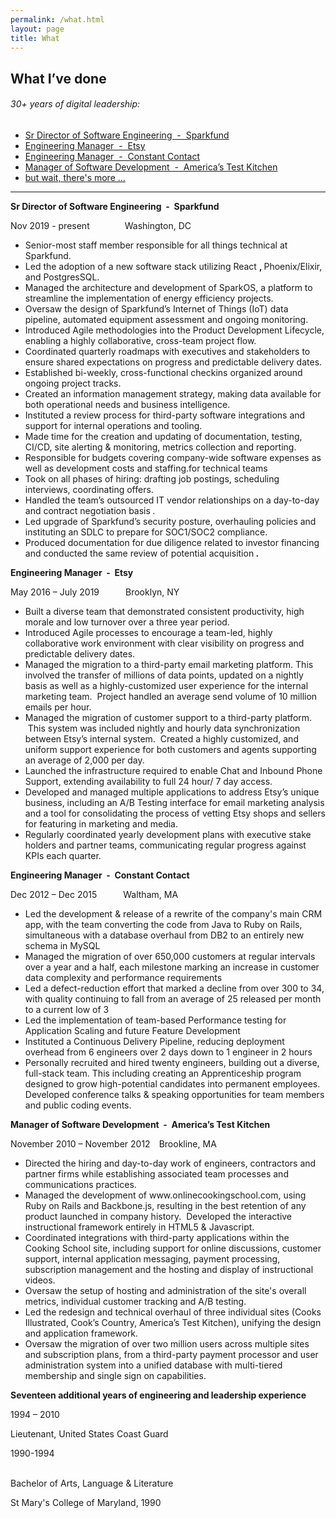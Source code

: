 ```yaml
---
permalink: /what.html
layout: page
title: What
---
```

<article class="content">
  <h1 class="content-title">
    What I’ve done
    </h1>
    <section class="content-body">
      <h6 id="resume">30+ years of digital leadership:</h6>
      <ul class="summary">
        <li><a href="#pos1">Sr Director of Software Engineering&nbsp;&nbsp;-&nbsp;&nbsp;Sparkfund</a></li>
      	<li><a href="#pos2">Engineering Manager&nbsp;&nbsp;-&nbsp;&nbsp;Etsy</a></li>
      	<li><a href="#pos3">Engineering Manager&nbsp;&nbsp;-&nbsp;&nbsp;Constant Contact</a></li>
      	<li><a href="#pos4">Manager of Software Development&nbsp;&nbsp;-&nbsp;&nbsp;America’s Test Kitchen</a></li>
	<li><a href="#pos5">but wait, there's more ...</a></li>
      </ul> 
<hr />
<p class="summary"><a name="pos1">
<strong>Sr Director of Software Engineering&nbsp;&nbsp;-&nbsp;&nbsp;Sparkfund</strong>
</a></p>
<p>
Nov 2019 - present    Washington, DC
</p>
<ul>
<li>
Senior-most staff member responsible for all things technical at Sparkfund.
</li>
<li>
Led the adoption of a new software stack utilizing React
<strong>
, 
</strong>
Phoenix/Elixir, and PostgresSQL.
</li>
<li>
Managed the architecture and development of SparkOS, a platform to streamline the implementation of energy efficiency projects.
</li>
<li>
Oversaw the design of Sparkfund’s Internet of Things (IoT)
<strong>
 
</strong>
data pipeline, automated equipment assessment and ongoing monitoring.
</li>
<li>
Introduced Agile methodologies into the Product Development Lifecycle, enabling a highly collaborative, cross-team project flow.
</li>
<li>
Coordinated quarterly roadmaps with executives and stakeholders to ensure shared expectations on progress and predictable delivery dates.
</li>
<li>
Established bi-weekly, cross-functional checkins organized around ongoing project tracks.
</li>
<li>
Created an information management strategy, making data available for both operational needs and business intelligence.
</li>
<li>
Instituted a review process for third-party software integrations and support for internal operations and tooling.
</li>
<li>
Made time for the creation and updating of documentation, testing, CI/CD, site alerting &amp; monitoring, metrics collection and reporting.
</li>
<li>
Responsible for budgets covering company-wide software expenses as well as development costs and staffing.for technical teams
</li>
<li>
Took on all phases of hiring: drafting job postings, scheduling interviews, coordinating offers.
</li>
<li>
Handled the team’s outsourced IT vendor relationships on a day-to-day and contract negotiation basis
<em>
.
</em>
</li>
<li>
Led upgrade of Sparkfund’s security posture, overhauling policies and instituting an SDLC to prepare for SOC1/SOC2 compliance.
</li>
<li>
Produced documentation for due diligence related to investor financing and conducted the same review of potential acquisition
<strong>
<em>
.
</em>
</strong>
</li>
</ul>
<p class="summary"><a name="pos2">
<strong>Engineering Manager&nbsp;&nbsp;-&nbsp;&nbsp;Etsy</strong>
</a></p>
<p>
May 2016 – July 2019   Brooklyn, NY
</p>
<ul>
<li>
Built a diverse team that demonstrated consistent productivity, high morale and low turnover over a three year period.
</li>
<li>
Introduced Agile processes to encourage a team-led, highly collaborative work environment with clear visibility on progress and predictable delivery dates.
</li>
<li>
Managed the migration to a third-party email marketing platform. This involved the transfer of millions of data points, updated on a nightly basis as well as a highly-customized user experience for the internal marketing team. &nbsp;Project handled an average send volume of 10 million emails per hour.
</li>
<li>
Managed the migration of customer support to a third-party platform. &nbsp;This system was included nightly and hourly data synchronization between Etsy’s internal system. &nbsp;Created a highly customized, and uniform support experience for both customers and agents supporting an average of 2,000 per day.
</li>
<li>
Launched the infrastructure required to enable Chat and Inbound Phone Support, extending availability to full 24 hour/ 7 day access.
</li>
<li>
Developed and managed multiple applications to address Etsy’s unique business, including an A/B Testing interface for email marketing analysis and a tool for consolidating the process of vetting Etsy shops and sellers for featuring in marketing and media.
</li>
<li>
Regularly coordinated yearly development plans with executive stake holders and partner teams, communicating regular progress against KPIs each quarter.
</li>
</ul>
<p class="summary"><a name="pos3">
<strong>Engineering Manager&nbsp;&nbsp;-&nbsp;&nbsp;Constant Contact</strong>
</a></p>
<p>
Dec 2012 – Dec 2015   Waltham, MA
</p>
<ul>
<li>
Led the development &amp; release of a rewrite of the company's main CRM app, with the team converting the code from Java to Ruby on Rails, simultaneous with a database overhaul from DB2 to an entirely new schema in MySQL
</li>
<li>
Managed the migration of over 650,000 customers at regular intervals over a year and a half, each milestone marking an increase in customer data complexity and performance requirements
</li>
<li>
Led a defect-reduction effort that marked a decline from over 300 to 34, with quality continuing to fall from an average of 25 released per month to a current low of 3
</li>
<li>
Led the implementation of team-based Performance testing for Application Scaling and future Feature Development
</li>
<li>
Instituted a Continuous Delivery Pipeline, reducing deployment overhead from 6 engineers over 2 days down to 1 engineer in 2 hours
</li>
<li>
Personally recruited and hired twenty engineers, building out a diverse, full-stack team. This including creating an Apprenticeship program designed to grow high-potential candidates into permanent employees. Developed conference talks &amp; speaking opportunities for team members and public coding events.
</li>
</ul>
<p class="summary"><a name="pos4">
<strong>Manager of Software Development&nbsp;&nbsp;-&nbsp;&nbsp;America’s Test Kitchen</strong>
</a></p>
<p>
November 2010 – November 2012 Brookline, MA
</p>
<ul>
<li>
Directed the hiring and day-to-day work of engineers, contractors and partner firms while establishing associated team processes and communications practices.
</li>
<li>
Managed the development of www.onlinecookingschool.com, using Ruby on Rails and Backbone.js, resulting in the best retention of any product launched in company history. &nbsp;Developed the interactive instructional framework entirely in HTML5 &amp; Javascript.
</li>
<li>
Coordinated integrations with third-party applications within the Cooking School site, including support for online discussions, customer support, internal application messaging, payment processing, subscription management and the hosting and display of instructional videos.
</li>
<li>
Oversaw the setup of hosting and administration of the site's overall metrics, individual customer tracking and A/B testing.
</li>
<li>
Led the redesign and technical overhaul of three individual sites (Cooks Illustrated, Cook’s Country, America’s Test Kitchen), unifying the design and application framework.
</li>
<li>
Oversaw the migration of over two million users across multiple sites and subscription plans, from a third-party payment processor and user administration system into a unified database with multi-tiered membership and single sign on capabilities.
<br>
</li>
</ul>
<p class="summary"><a name="pos5">
<strong>
Seventeen additional years of engineering and leadership experience
</strong>
</a></p>
<p>
1994 – 2010
</p>
<p>
Lieutenant, United States Coast Guard
</p>
<p>
1990-1994
</p>
<p>
<br>
Bachelor of Arts, Language &amp; Literature
</p>
<p>
St Mary's College of Maryland, 1990
</p>
</section>
</article>
